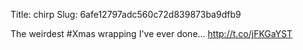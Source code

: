 Title: chirp
Slug: 6afe12797adc560c72d839873ba9dfb9

The weirdest #Xmas wrapping I've ever done... <a href="http://t.co/jFKGaYST">http://t.co/jFKGaYST</a>
